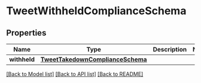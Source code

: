 # TweetWithheldComplianceSchema


## Properties
Name | Type | Description | Notes
------------ | ------------- | ------------- | -------------
**withheld** | [**TweetTakedownComplianceSchema**](TweetTakedownComplianceSchema.md) |  | 

[[Back to Model list]](../README.md#documentation-for-models) [[Back to API list]](../README.md#documentation-for-api-endpoints) [[Back to README]](../README.md)


